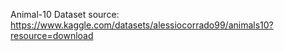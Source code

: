 Animal-10 Dataset source:
https://www.kaggle.com/datasets/alessiocorrado99/animals10?resource=download
